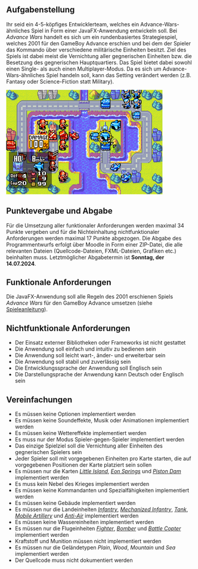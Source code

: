 ## Aufgabenstellung

Ihr seid ein 4-5-köpfiges Entwicklerteam, welches ein Advance-Wars-ähnliches Spiel in Form einer JavaFX-Anwendung
entwickeln soll. Bei _Advance Wars_ handelt es sich um ein rundenbasiertes Strategiespiel, welches 2001 für den GameBoy
Advance erschien und bei dem der Spieler das Kommando über verschiedene militärische Einheiten besitzt. Ziel des Spiels
ist dabei meist die Vernichtung aller gegnerischen Einheiten bzw. die Besetzung des gegnerischen Hauptquartiers. Das
Spiel bietet dabei sowohl einen Single- als auch einen Multiplayer-Modus. Da es sich um Advance-Wars-ähnliches Spiel
handeln soll, kann das Setting verändert werden (z.B. Fantasy oder Science-Fiction statt Military).

![screenshot](screenshot.png)

## Punktevergabe und Abgabe

Für die Umsetzung aller funktionaler Anforderungen werden maximal 34 Punkte vergeben und für die Nichteinhaltung
nichtfunktionaler Anforderungen werden maximal 17 Punkte abgezogen. Die Abgabe des Programmentwurfs erfolgt über
Moodle in Form einer ZIP-Datei, die alle relevanten Dateien (Quellcode-Dateien, FXML-Dateien, Grafiken etc.) beinhalten
muss. Letztmöglicher Abgabetermin ist **Sonntag, der 14.07.2024**.

## Funktionale Anforderungen

Die JavaFX-Anwendung soll alle Regeln des 2001 erschienen Spiels _Advance Wars_ für den GameBoy Advance umsetzen
(siehe [Spieleanleitung](manual.pdf)).

## Nichtfunktionale Anforderungen

- Der Einsatz externer Bibliotheken oder Frameworks ist nicht gestattet
- Die Anwendung soll einfach und intuitiv zu bedienen sein
- Die Anwendung soll leicht wart-, änder- und erweiterbar sein
- Die Anwendung soll stabil und zuverlässig sein
- Die Entwicklungssprache der Anwendung soll Englisch sein
- Die Darstellungsprache der Anwendung kann Deutsch oder Englisch sein

## Vereinfachungen

- Es müssen keine Optionen implementiert werden
- Es müssen keine Soundeffekte, Musik oder Animationen implementiert werden
- Es müssen keine Wettereffekte implementiert werden
- Es muss nur der Modus Spieler-gegen-Spieler implementiert werden
- Das einzige Spielziel soll die Vernichtung aller Einheiten des gegnerischen Spielers sein
- Jeder Spieler soll mit vorgegebenen Einheiten pro Karte starten, die auf vorgegebenen Positionen der Karte platziert
  sein sollen
- Es müssen nur die Karten [_Little Island_](https://www.warsworldnews.com/wp/aw/maps-aw/01-little-island/),
  [_Eon Springs_](https://www.warsworldnews.com/wp/aw/maps-aw/05-eon-springs/) und
  [_Piston Dam_](https://www.warsworldnews.com/wp/aw/maps-aw/17-piston-dam/) implementiert werden
- Es muss kein Nebel des Krieges implementiert werden
- Es müssen keine Kommandanten und Spezialfähigkeiten implementiert werden
- Es müssen keine Gebäude implementiert werden
- Es müssen nur die Landeinheiten [_Infantry_](https://www.warsworldnews.com/wp/aw/unit-aw/infantry/),
  [_Mechanized Infantry_](https://www.warsworldnews.com/wp/aw/unit-aw/mech/),
  [_Tank_](https://www.warsworldnews.com/wp/aw/unit-aw/tank/),
  [_Mobile Artillery_](https://www.warsworldnews.com/wp/aw/unit-aw/artillery/) und
  [_Anti-Air_](https://www.warsworldnews.com/wp/aw/unit-aw/anti-air/) implementiert werden
- Es müssen keine Wassereinheiten implementiert werden
- Es müssen nur die Flugeinheiten [_Fighter_](https://www.warsworldnews.com/wp/aw/unit-aw/fighter/),
  [_Bomber_](https://www.warsworldnews.com/wp/aw/unit-aw/bomber/) und
  [_Battle Copter_](https://www.warsworldnews.com/wp/aw/unit-aw/b-copter/) implementiert werden
- Kraftstoff und Munition müssen nicht implementiert werden
- Es müssen nur die Geländetypen _Plain_, _Wood_, _Mountain_ und _Sea_ implementiert werden
- Der Quellcode muss nicht dokumentiert werden
